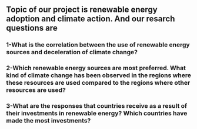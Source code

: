 ## Topic of our project is renewable energy adoption and climate action. And our resarch questions are
### 1-What is the correlation between the use of renewable energy sources and deceleration of climate change? 
### 2-Which renewable energy sources are most preferred. What kind of climate change has been observed in the regions where these resources are used compared to the regions where other resources are used?
### 3-What are the responses that countries receive as a result of their investments in renewable energy? Which countries have made the most investments?
